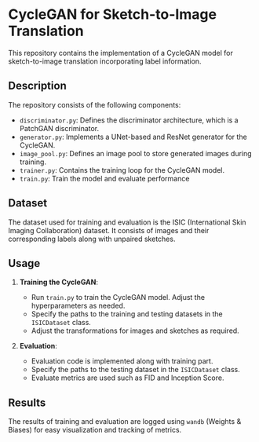 # CycleGAN for Sketch-to-Image Translation

This repository contains the implementation of a CycleGAN model for sketch-to-image translation incorporating label information.

## Description

The repository consists of the following components:

- `discriminator.py`: Defines the discriminator architecture, which is a PatchGAN discriminator.
- `generator.py`: Implements a UNet-based and ResNet generator for the CycleGAN.
- `image_pool.py`: Defines an image pool to store generated images during training.
- `trainer.py`: Contains the training loop for the CycleGAN model.
- `train.py`: Train the model and evaluate performance

## Dataset

The dataset used for training and evaluation is the ISIC (International Skin Imaging Collaboration) dataset. It consists of images and their corresponding labels along with unpaired sketches.

## Usage

1. **Training the CycleGAN**:
   - Run `train.py` to train the CycleGAN model. Adjust the hyperparameters as needed.
   - Specify the paths to the training and testing datasets in the `ISICDataset` class.
   - Adjust the transformations for images and sketches as required.

   
2. **Evaluation**:
   - Evaluation code is implemented along with training part.
   - Specify the paths to the testing dataset in the `ISICDataset` class.
   - Evaluate metrics are used such as FID and Inception Score.

## Results

The results of training and evaluation are logged using `wandb` (Weights & Biases) for easy visualization and tracking of metrics.


